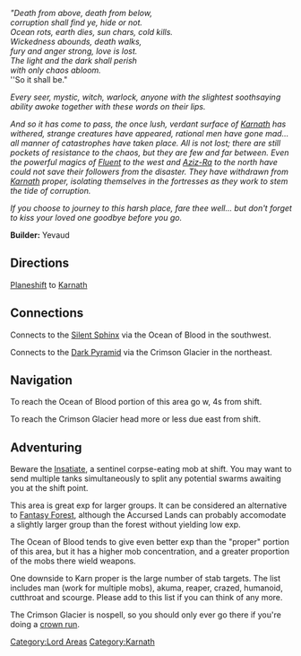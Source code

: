 *"Death from above, death from below,*  
*corruption shall find ye, hide or not.*  
*Ocean rots, earth dies, sun chars, cold kills.*  
*Wickedness abounds, death walks,*  
*fury and anger strong, love is lost.*  
*The light and the dark shall perish*  
*with only chaos abloom.*  
''So it shall be."

*Every seer, mystic, witch, warlock, anyone with the slightest
soothsaying ability awoke together with these words on their lips.*

*And so it has come to pass, the once lush, verdant surface of
[Karnath](:Category:Karnath.md "wikilink") has withered, strange
creatures have appeared, rational men have gone mad... all manner of
catastrophes have taken place. All is not lost; there are still pockets
of resistance to the chaos, but they are few and far between. Even the
powerful magics of [Fluent](Fluent_The_Wise.md "wikilink") to the west
and [Aziz-Ra](Aziz-Ra_The_Corruptor.md "wikilink") to the north have
could not save their followers from the disaster. They have withdrawn
from [Karnath](:Category:Karnath.md "wikilink") proper, isolating
themselves in the fortresses as they work to stem the tide of
corruption.*

*If you choose to journey to this harsh place, fare thee well... but
don't forget to kiss your loved one goodbye before you go.*

**Builder:** Yevaud

## Directions

[Planeshift](Planeshift "wikilink") to
[Karnath](:Category:Karnath.md "wikilink")

## Connections

Connects to the [Silent Sphinx](:Category:Silent_Sphinx.md "wikilink")
via the Ocean of Blood in the southwest.

Connects to the [Dark Pyramid](:Category:Dark_Pyramid.md "wikilink") via
the Crimson Glacier in the northeast.

## Navigation

To reach the Ocean of Blood portion of this area go w, 4s from shift.

To reach the Crimson Glacier head more or less due east from shift.

## Adventuring

Beware the [Insatiate](Insatiate "wikilink"), a sentinel corpse-eating
mob at shift. You may want to send multiple tanks simultaneously to
split any potential swarms awaiting you at the shift point.

This area is great exp for larger groups. It can be considered an
alternative to [Fantasy Forest](:Category:Fantasy_Forest.md "wikilink"),
although the Accursed Lands can probably accomodate a slightly larger
group than the forest without yielding low exp.

The Ocean of Blood tends to give even better exp than the "proper"
portion of this area, but it has a higher mob concentration, and a
greater proportion of the mobs there wield weapons.

One downside to Karn proper is the large number of stab targets. The
list includes man (work for multiple mobs), akuma, reaper, crazed,
humanoid, cutthroat and scourge. Please add to this list if you can
think of any more.

The Crimson Glacier is nospell, so you should only ever go there if
you're doing a [crown
run](:Category:Gear_In_Dark_Pyramid.md "wikilink").

[Category:Lord Areas](Category:Lord_Areas "wikilink")
[Category:Karnath](Category:Karnath "wikilink")
